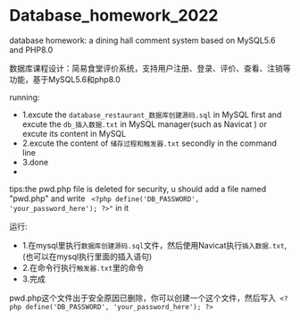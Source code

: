 # Database_homework_2022



database homework: a dining hall comment system based on MySQL5.6 and PHP8.0

数据库课程设计：简易食堂评价系统，支持用户注册、登录、评价、查看、注销等功能，基于MySQL5.6和php8.0

running:
- 1.excute the `database_restaurant_数据库创建源码.sql` in MySQL first and excute the `db_插入数据.txt` in MySQL manager(such as Navicat ) or excute its content in MySQL 
- 2.excute the content of `储存过程和触发器.txt` secondly in the command line
- 3.done
- 
tips:the pwd.php file is deleted for security, u should add a file named "pwd.php" and write ` <?php define('DB_PASSWORD', 'your_password_here'); ?>"` in it 


运行:
- 1.在mysql里执行`数据库创建源码.sql`文件，然后使用Navicat执行`插入数据.txt`,(也可以在mysql执行里面的插入语句)
- 2.在命令行执行`触发器.txt`里的命令
- 3.完成

pwd.php这个文件出于安全原因已删除，你可以创建一个这个文件，然后写入` <?php define('DB_PASSWORD', 'your_password_here'); ?>`
